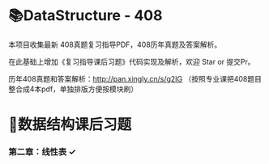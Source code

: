# 📚DataStructure - 408

本项目收集最新 408真题复习指导PDF，408历年真题及答案解析。

在此基础上增加《复习指导课后习题》代码实现及解析，欢迎 Star or 提交Pr。

历年408真题和答案解析：http://pan.xingly.cn/s/g2IG （按照专业课把408题目整合成4本pdf，单独排版方便按模块刷）

# 📝数据结构课后习题
### 第二章：线性表 ✓

<!--
| 题号  | 名称       | 链接                     |
|-----|----------|------------------------|
| 01  | 正在制作中... | https://blog.asugar.cn |
-->

